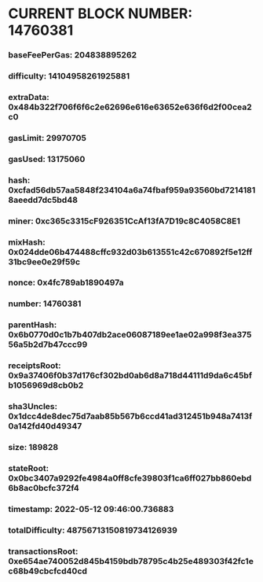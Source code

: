 # CURRENT BLOCK NUMBER: 14760381

### baseFeePerGas: 204838895262
### difficulty: 14104958261925881
### extraData: 0x484b322f706f6f6c2e62696e616e63652e636f6d2f00cea2c0
### gasLimit: 29970705
### gasUsed: 13175060
### hash: 0xcfad56db57aa5848f234104a6a74fbaf959a93560bd72141818aeedd7dc5bd48
### miner: 0xc365c3315cF926351CcAf13fA7D19c8C4058C8E1
### mixHash: 0x024dde06b474488cffc932d03b613551c42c670892f5e12ff31bc9ee0e29f59c
### nonce: 0x4fc789ab1890497a
### number: 14760381
### parentHash: 0x6b0770d0c1b7b407db2ace06087189ee1ae02a998f3ea37556a5b2d7b47ccc99
### receiptsRoot: 0x9a37406f0b37d176cf302bd0ab6d8a718d44111d9da6c45bfb1056969d8cb0b2
### sha3Uncles: 0x1dcc4de8dec75d7aab85b567b6ccd41ad312451b948a7413f0a142fd40d49347
### size: 189828
### stateRoot: 0x0bc3407a9292fe4984a0ff8cfe39803f1ca6ff027bb860ebd6b8ac0bcfc372f4
### timestamp: 2022-05-12 09:46:00.736883
### totalDifficulty: 48756713150819734126939
### transactionsRoot: 0xe654ae740052d845b4159bdb78795c4b25e489303f42fc1ec68b49cbcfcd40cd
